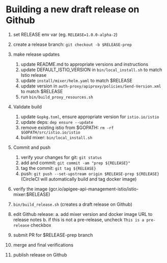 # Building a new draft release on Github

1. set RELEASE env var
    (eg. `RELEASE=1.0.0-alpha-2`)
    
2. create a release branch: `git checkout -b $RELEASE-prep`

3. make release updates
    1. update README.md to appropriate versions and instructions
    2. update DEFAULT_ISTIO_VERSION in `bin/local_install.sh` to match Istio release
    3. update `install/mixer/helm.yaml` to match $RELEASE
    4. update version in `auth-proxy/apiproxy/policies/Send-Version.xml` to match $RELEASE
    5. run `bin/build_proxy_resources.sh`

4. Validate build
    1. update `Gopkg.toml`, ensure appropriate version for `istio.io/istio`
    2. update deps: `dep ensure --update`
    3. remove existing istio from $GOPATH: `rm -rf $GOPATH/src/istio.io/istio`
    4. build mixer: `bin/local_install.sh`

5. Commit and push
    1. verify your changes for git: `git status`
    2. add and commit: `git commit -am "prep ${RELEASE}"`
    3. tag the commit: `git tag ${RELEASE}`
    4. push: `git push --set-upstream origin $RELEASE-prep ${RELEASE}`
 (CircleCI will automatically build and tag docker image)

6. verify the image
    (gcr.io/apigee-api-management-istio/istio-mixer:$RELEASE)

7. `bin/build_release.sh`
    (creates a draft release on Github)

8. edit Github release:
    a. add mixer version and docker image URL to release notes
    b. if this is not a pre-release, uncheck `This is a pre-release` checkbox

9. submit PR for $RELEASE-prep branch

10. merge and final verifications

11. publish release on Github

